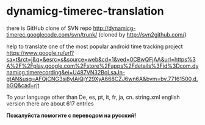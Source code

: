 dynamicg-timerec-translation
============================
there is GitHub clone of SVN repo http://dynamicg-timerec.googlecode.com/svn/trunk/ (cloned by http://svn2github.com/)

help to translate one of the most popular android time tracking  project https://www.google.ru/url?sa=t&rct=j&q=&esrc=s&source=web&cd=1&ved=0CBwQFjAA&url=https%3A%2F%2Fplay.google.com%2Fstore%2Fapps%2Fdetails%3Fid%3Dcom.dynamicg.timerecording&ei=U487VN32BoLsaJn-gtAN&usg=AFQjCNG3sj8yIAiQjY29XyA668CZJ6wn6A&bvm=bv.77161500,d.bGQ&cad=rjt

To your language other than
De, es, pt, it, fr, ja, cn. 
string.xml english version there are  about 617 entries

<b>Пожалуйста помогите с переводом на русский!</B>
